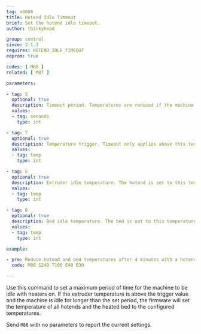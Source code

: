 ```yaml
---
tag: m0086
title: Hotend Idle Timeout
brief: Set the hotend idle timeout.
author: thinkyhead

group: control
since: 2.1.3
requires: HOTEND_IDLE_TIMEOUT
eeprom: true

codes: [ M86 ]
related: [ M87 ]

parameters:

- tag: S
  optional: true
  description: Timeout period. Temperatures are reduced if the machine is idle for this period.
  values:
  - tag: seconds
    type: int

- tag: T
  optional: true
  description: Temperature trigger. Timeout only applies above this temperature.
  values:
  - tag: temp
    type: int

- tag: E
  optional: true
  description: Extruder idle temperature. The hotend is set to this temperature on timeout.
  values:
  - tag: temp
    type: int

- tag: B
  optional: true
  description: Bed idle temperature. The bed is set to this temperature on timeout. (Requires a heated bed.)
  values:
  - tag: temp
    type: int

example:

- pre: Reduce hotend and bed temperatures after 4 minutes with a hotend over 100
  code: M86 S240 T100 E40 B30

---
```


Use this command to set a maximum period of time for the machine to be idle with heaters on. If the extruder temperature is above the trigger value and the machine is idle for longer than the set period, the firmware will set the temperature of all hotends and the heated bed to the configured temperatures.

Send `M86` with no parameters to report the current settings.
